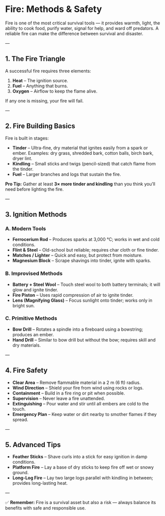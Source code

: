 # Fire: Methods & Safety

Fire is one of the most critical survival tools — it provides warmth, light, the ability to cook food, purify water, signal for help, and ward off predators. A reliable fire can make the difference between survival and disaster.

—

## 1. The Fire Triangle

A successful fire requires three elements:

1. **Heat** – The ignition source.  
2. **Fuel** – Anything that burns.  
3. **Oxygen** – Airflow to keep the flame alive.

If any one is missing, your fire will fail.

—

## 2. Fire Building Basics

Fire is built in stages:

- **Tinder** – Ultra-fine, dry material that ignites easily from a spark or ember. Examples: dry grass, shredded bark, cotton balls, birch bark, dryer lint.  
- **Kindling** – Small sticks and twigs (pencil-sized) that catch flame from the tinder.  
- **Fuel** – Larger branches and logs that sustain the fire.

**Pro Tip:** Gather at least **3× more tinder and kindling** than you think you’ll need before lighting the fire.

—

## 3. Ignition Methods

### A. Modern Tools
- **Ferrocerium Rod** – Produces sparks at 3,000 °C; works in wet and cold conditions.  
- **Flint & Steel** – Old-school but reliable; requires char cloth or fine tinder.  
- **Matches / Lighter** – Quick and easy, but protect from moisture.  
- **Magnesium Block** – Scrape shavings into tinder, ignite with sparks.

### B. Improvised Methods
- **Battery + Steel Wool** – Touch steel wool to both battery terminals; it will glow and ignite tinder.  
- **Fire Piston** – Uses rapid compression of air to ignite tinder.  
- **Lens (Magnifying Glass)** – Focus sunlight onto tinder; works only in bright sun.

### C. Primitive Methods
- **Bow Drill** – Rotates a spindle into a fireboard using a bowstring; produces an ember.  
- **Hand Drill** – Similar to bow drill but without the bow; requires skill and dry materials.

—

## 4. Fire Safety

- **Clear Area** – Remove flammable material in a 2 m (6 ft) radius.  
- **Wind Direction** – Shield your fire from wind using rocks or logs.  
- **Containment** – Build in a fire ring or pit when possible.  
- **Supervision** – Never leave a fire unattended.  
- **Extinguishing** – Pour water and stir until all embers are cold to the touch.  
- **Emergency Plan** – Keep water or dirt nearby to smother flames if they spread.

—

## 5. Advanced Tips

- **Feather Sticks** – Shave curls into a stick for easy ignition in damp conditions.  
- **Platform Fire** – Lay a base of dry sticks to keep fire off wet or snowy ground.  
- **Long-Log Fire** – Lay two large logs parallel with kindling in between; provides long-lasting heat.

—

✅ **Remember:** Fire is a survival asset but also a risk — always balance its benefits with safe and responsible use.